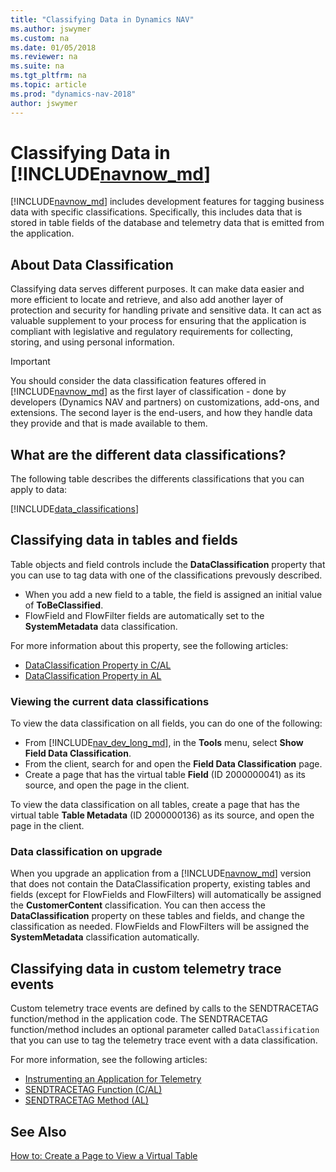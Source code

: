 ```yaml
---
title: "Classifying Data in Dynamics NAV"
ms.author: jswymer
ms.custom: na
ms.date: 01/05/2018
ms.reviewer: na
ms.suite: na
ms.tgt_pltfrm: na
ms.topic: article
ms.prod: "dynamics-nav-2018"
author: jswymer
---
```


# Classifying Data in [!INCLUDE[navnow_md](includes/navnow_md.md)]
[!INCLUDE[navnow_md](includes/navnow_md.md)] includes development features for tagging business data with specific classifications. Specifically, this includes data that is stored in table fields of the database and telemetry data that is emitted from the application.    

## About Data Classification
Classifying data serves different purposes. It can make data easier and more efficient to locate and retrieve, and also add another layer of protection and security for handling private and sensitive data. It can act as valuable supplement to your  process for ensuring that the application is compliant with legislative and regulatory requirements for collecting, storing, and using personal information. 

>[!IMPORTANT]
> You should consider the data classification features offered in [!INCLUDE[navnow_md](includes/navnow_md.md)] as the first layer of classification - done by developers (Dynamics NAV and partners) on customizations, add-ons, and extensions. The second layer is the end-users, and how they handle data they provide and that is made available to them.

## <a name="DataClassifications"></a>What are the different data classifications?
The following table describes the differents classifications that you can apply to data:

[!INCLUDE[data_classifications](includes/data_classifications.md)] 
  
## Classifying data in tables and fields
Table objects and field controls include the **DataClassification** property that you can use to tag data with one of the classifications prevously described.

-   When you add a new field to a table, the field is assigned an initial value of **ToBeClassified**.
-   FlowField and FlowFilter fields are automatically set to the **SystemMetadata** data classification. 

For more information about this property, see the following articles:
-   [DataClassification Property in C/AL](dataclassification-property.md)
-   [DataClassification Property in AL](developer/methods/devenv-dataclassification-property.md) 

### Viewing the current data classifications
To view the data classification on all fields, you can do one of the following:

-   From [!INCLUDE[nav_dev_long_md](includes/nav_dev_long_md.md)], in the **Tools** menu, select **Show Field Data Classification**. 
-   From the client, search for and open the **Field Data Classification** page. 
-   Create a page that has the virtual table **Field** (ID 2000000041) as its source, and open the page in the client.

To view the data classification on all tables, create a page that has the virtual table **Table Metadata** (ID 2000000136)  as its source, and open the page in the client.

### Data classification on upgrade
When you upgrade an application from a [!INCLUDE[navnow_md](includes/navnow_md.md)] version that does not contain the DataClassification property, existing tables and fields (except for FlowFields and FlowFilters) will automatically be assigned the **CustomerContent** classification. You can then access the **DataClassification** property on these tables and fields, and change the classification as needed. FlowFields and FlowFilters will be assigned the **SystemMetadata** classification automatically.

## Classifying data in custom telemetry trace events
Custom telemetry trace events are defined by calls to the SENDTRACETAG function/method in the application code. The SENDTRACETAG function/method includes an optional parameter called `DataClassification` that you can use to tag the telemetry trace event with a data classification.

For more information, see the following articles:

-   [Instrumenting an Application for Telemetry](instrumenting-application-for-telemetry.md) 
-   [SENDTRACETAG Function (C/AL)](sendtracetag-function.md)
-   [SENDTRACETAG Method (AL)](developer/methods/devenv-sendtracetag-method.md)

## See Also
[How to: Create a Page to View a Virtual Table](How-to--Create-a-Page-to-View-a-Virtual-Table.md)    
